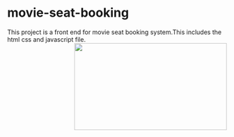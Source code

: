 # movie-seat-booking
This project is a front end for movie seat booking system.This includes the html css and javascript file.<br>
<img src = "https://img.freepik.com/free-vector/banner-cinema-ticket-vector-illustration-movie-ticket-popcorn-are-seat_94753-13.jpg?size=664&ext=jpg" height = 200 width = 350 align = right>
